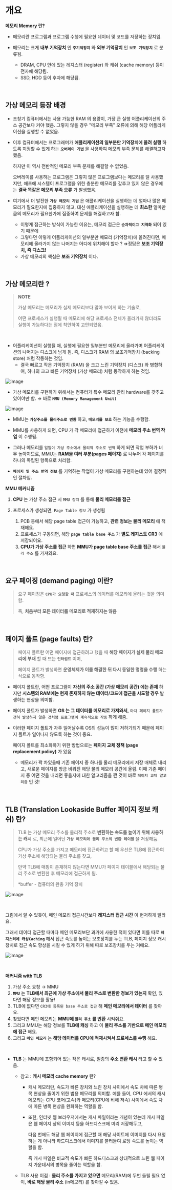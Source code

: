 # 개요

**메모리 Memory 란?**

+ 메모리란 프로그램과 프로그램 수행에 필요한 데이터 및 코드를 저장하는 장치임.

+ 메모리는 크게 **내부 기억장치** 인 **`주기억장치`** 와 **외부 기억장치** 인 **`보조 기억장치`** 로 분류됨.
  + DRAM, CPU 안에 있는 레지스터 (register) 와 캐쉬 (cache memory) 등이 전자에 해당됨.
  + SSD, HDD 등이 후자에 해당됨.

<br>

## 가상 메모리 등장 배경
+ 초창기 컴퓨터에서는 사용 가능한 RAM 의 용량이, 가장 큰 실행 어플리케이션의 주소 공간보다 커야 했음.
  그렇지 않을 경우 "메모리 부족" 오류에 의해 해당 어플리케이션을 실행할 수 없었음.

+ 이후 컴퓨터에서는 프로그래머가 **애플리케이션의 일부분만 기억장치에 올려 실행** 하도록 지정할 수 있게 하는 **`오버레이 기법`** 을 사용하여 메모리 부족 문제를 해결하고자 했음.

  하지만 이 역시 전반적인 메모리 부족 문제를 해결할 수 없었음.

  오버레이를 사용하는 프로그램은 그렇지 않은 프로그램보다는 메모리를 덜 사용했지만, 애초에 시스템이 프로그램을 위한 충분한 메모리를 갖추고 있지 않은 경우에는 **결국 똑같은 메모리 부족 오류** 가 발생했음.

+ 여기에서 더 발전한 **`가상 메모리 기법`** 은 애플리케이션을 실행하는 데 얼마나 많은 메모리가 필요한지에 집중하지 않고, 대신 애플리케이션을 실행하는 데 **최소한** 얼마만큼의 메모리가 필요한가에 집중하여 문제를 해결하고자 함.
  + 이렇게 접근하는 방식이 가능한 이유는, 메모리 접근은 **`순차적이고 지역화`** 되어 있기 때문에
  + 그렇다면 이렇게 어플리케이션의 일부분만 메모리 (기억장치)에 올려진다면, 메모리에 올라가지 않는 나머지는 어디에 위치해야 할까 ? ⇒정담은 **보조 기억장치, 즉 디스크!**
  + 가상 메모리의 핵심은 **보조 기억장치** 이다.

<br>

## 가상 메모리란 ?
> **NOTE**
>
> 가상 메모리는 메모리가 실제 메모리보다 많아 보이게 하는 기술로,
>
> 어떤 프로세스가 실행될 때 메모리에 해당 프로세스 전체가 올라가지 않더라도 실행이 가능하다는 점에 착안하여 고안되었음.

<br>

+ 어플리케이션이 실행될 때, 실행에 필요한 일부분만 메모리에 올라가며 어플리케이션의 나머지는 디스크에 남게 됨. 즉, 디스크가 RAM 의 보조기억장치 (backing store) 처럼 작동하는 것임.
  + 결국 빠르고 작은 기억장치 (RAM) 을 크고 느린 기억장치 (디스크) 와 병합하여, 하나의 크고 빠른 기억장치 (가상 메모리) 처럼 동작하게 하는 것임.

![image](https://github.com/lielocks/WIL/assets/107406265/2fd0d3b0-6ad0-49d7-8ef4-6a876fca86e1)

+ 가상 메모리를 구현하기 위해서는 컴퓨터가 특수 메모리 관리 hardware를 갖추고 있어야만 함.
  ⇒ 바로 **`MMU (Memory Management Unit)`** 

![image](https://github.com/lielocks/WIL/assets/107406265/f18142c9-934a-4691-a521-a19cae749e78)

+ MMU는 **`가상주소를 물리주소로 변환`** 하고, **`메모리를 보호`** 하는 기능을 수행함.

+ MMU를 사용하게 되면, CPU 가 각 메모리에 접근하기 이전에 **메모리 주소 번역 작업** 이 수행됨.

+ 그러나 메모리를 `일일이 가상 주소에서 물리적 주소로 번역` 하게 되면 작업 부하가 너무 높아지므로,
  MMU는 **RAM을 여러 부분(pages 페이지)** 로 나누어 각 페이지를 하나의 독립된 항목으로 처리함.

+ **`페이지 및 주소 번역 정보`** 를 기억하는 작업이 가상 메모리를 구현하는데 있어 결정적인 절차임.

**MMU 메커니즘**

1. **CPU** 는 가상 주소 접근 시 `MMU 장치` 를 통해 **물리 메모리를 접근**

2. 프로세스가 생성되면, `Page Table 정보` 가 생성됨
   1. PCB 등에서 해당 page table 접근이 가능하고, **관련 정보는 물리 메모리** 에 적재해요.
   2. 프로세스가 구동되면, 해당 **`page table base 주소`** 가 **별도 레지스토 CR3** 에 저장되어요.
   3. **CPU가 가상 주소를 접근** 하면 **MMU가 page table base 주소를 접근** 해서 `물리 주소` 를 가져와요.

<br>

## 요구 페이징 (demand paging) 이란?

> 요구 페이징은 **`CPU가 요청할 때`** 프로세스의 데이터를 메모리에 올리는 것을 의미함.
>
> 즉, **처음부터 모든 데이터를 메모리로 적재하지는 않음**

<br>

## 페이지 폴트 (page faults) 란?

> 페이지 폴트란 어떤 페이지에 접근하려고 했을 때 **해당 페이지가 실제 물리 메모리에 부재** 할 때 뜨는 **`인터럽트`** 이며,
>
> 페이지 폴트가 발생하면 **운영체제가 이를 해결한 뒤 다시 동일한 명령을 수행** 하는 식으로 동작함.

+ 페이지 폴트란, 어떤 프로그램이 **자신의 주소 공간 (가상 메모리 공간) 에는 존재** 하지만 **시스템의 RAM에는 현재 존재하지 않는 데이터/코드에 접근을 시도할 경우** 발생하는 현상을 의미함.

+ 페이지 폴트가 발생하면 **OS 는 그 데이터를 메모리로 가져와서,** `마치 페이지 폴트가 전혀 발생하지 않은 것처럼 프로그램이 계속적으로 작동` 하게 해줌.

+ 이러한 페이지 폴트가 자주 일어날수록 OS의 성능이 많이 저하기되기 때문에 페이지 폴트가 일어나지 않도록 하는 것이 중요.

  페이지 폴트를 최소화하기 위한 방법으로는 **페이지 교체 정책 (page replacement policy)** 가 있음

  + 메모리가 꽉 차있을때 기존 페이지 중 하나를 물리 메모리에서 저장 매체로 내리고, 
    새로운 페이지를 방금 비워진 해당 물리 메모리 공간에 올림.
    이때 기존 페이지 중 어떤 것을 내리면 좋을지에 대한 알고리즘을 짠 것이 바로 `페이지 교체 알고리즘` 인 것!

<br>

## TLB (Translation Lookaside Buffer 페이지 정보 캐쉬) 란?
> TLB 는 가상 메모리 주소를 물리적 주소로 **변환하는 속도를 높이기 위해 사용하는 캐시** 로, 최근에 일어난 **`가상 메모리와 물리 주소의 변환 테이블`** 을 저장해둠.
>
> CPU가 가상 주소를 가지고 메모리에 접근하려고 할 때 우선은 TLB에 접근하여 가상 주소에 해당되는 물리 주소를 찾고,
>
> 만약 TLB에 매핑이 존재하지 않는다면 MMU가 페이지 테이블에서 해당되는 물리 주소로 변환한 후 메모리에 접근하게 됨.
>
> *buffer - 컴퓨터의 완충 기억 장치

![image](https://github.com/lielocks/WIL/assets/107406265/dcc6bcc2-0b37-4621-b32e-c5bb9e772f82)

<br>

그림에서 알 수 있듯이, 메인 메모리 접근시간보다 **레지스터 접근 시간** 이 현저하게 빨라요. 

그래서 데이터 접근할 때마다 메인 메모리보단 과거에 사용한 적이 있다면 이를 따로 **`레지스터에 캐싱Caching`** 해서 접근 속도를 높이는 보조장치를 두는 TLB, 
페이지 정보 캐시 장치로 접근 속도 향상을 시킬 수 있게 하기 위해 따로 보조장치를 두는 거에요.

![image](https://github.com/lielocks/WIL/assets/107406265/3b26093e-3421-4591-81b3-c5d799d52e42)

<br>

**매커니즘 with TLB**

1. 가상 주소 요청 → MMU
2. **`MMU`** 는 **TLB에서 최근에 가상 주소에서 물리 주소로 변환한 정보가 있는지** 확인, 있다면 해당 정보를 활용!
3. TLB에 없다면 `CR3에 등록된 base 주소로 접근` 해 **메인 메모리에서 데이터** 를 찾아요.
4. 찾았다면 메인 메모리는 **MMU에 `물리 주소` 를 반환** 시켜줘요.
5. 그리고 MMU는 해당 정보를 **TLB에 캐싱** 하고 이 **물리 주소를 기반으로 메인 메모리에 접근** 해요.
6. 그리고 **`메인 메모리`** 는 **해당 데이터를 CPU에 적재시켜서 프로세스를 수행** 해요.

<br>

+ **TLB** 는 MMU에 포함되어 있는 작은 캐시로, 일종의 **주소 변환 캐시** 라고 할 수 있음.

  + 참고 : **캐시 메모리 cache memory** 란?
    + 캐시 메모리란, 속도가 빠른 장치와 느린 장치 사이에서 속도 차에 따른 병목 현상을 줄이기 위한 범용 메모리를 의미함.
      예를 들어, CPU 에서의 캐시 메모리는 CPU 코어(고속)와 메모리(CPU에 비해 저속) 사이에서 속도 차에 따른 병목 현상을 완화하는 역할을 함.

    + 또한, 인터넷 웹 브라우저에서는 캐시 파일이라는 개념이 있는데 캐시 파일은 웹 페이지 상의 이미지 등을 하드디스크에 미리 저장해두고,

      다음 번에도 해당 웹 페이지에 접근할 때 해당 사이트에 이미지를 다시 요청하는 게 아니라 하드디스크에서 이미지를 불러들여 로딩 속도를 높이는 역할을 함.

      즉 캐시 파일은 비교적 속도가 빠른 하드디스크과 상대적으로 느린 웹 페이지 가운데서의 병목을 줄이는 역할을 함.

  + TLB 사용 이점 : **물리 주소를 가지고 있으면** 메모리(RAM)에 두번 들릴 필요 없이, **바로 해당 물리 주소** (in메모리) 를 찾아갈 수 있음.
